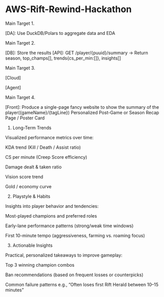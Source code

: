 # AWS-Rift-Rewind-Hackathon

Main Target 1.

[DA]: Use DuckDB/Polars to aggregate data and EDA

Main Target 2.

[DB]: Store the results
[API]: GET /player/{puuid}/summary → Return season, top_champs[], trends{cs_per_min:[]}, insights[]

Main Target 3.

[Cloud]

[Agent]

Main Target 4.

[Front]: Produce a single-page fancy website to show the summary of the player({gameName}/{tagLine})
Personalized Post-Game or Season Recap Page / Poster Card
1. Long-Term Trends

Visualized performance metrics over time:

KDA trend (Kill / Death / Assist ratio)

CS per minute (Creep Score efficiency)

Damage dealt & taken ratio

Vision score trend

Gold / economy curve

2. Playstyle & Habits

Insights into player behavior and tendencies:

Most-played champions and preferred roles

Early-lane performance patterns (strong/weak time windows)

First 10-minute tempo (aggressiveness, farming vs. roaming focus)

3. Actionable Insights

Practical, personalized takeaways to improve gameplay:

Top 3 winning champion combos

Ban recommendations (based on frequent losses or counterpicks)

Common failure patterns
e.g., “Often loses first Rift Herald between 10–15 minutes”
